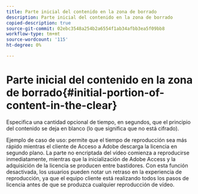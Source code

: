 ```yaml
---
title: Parte inicial del contenido en la zona de borrado
description: Parte inicial del contenido en la zona de borrado
copied-description: true
source-git-commit: 02ebc3548a254b2a6554f1ab34afbb3ea5f09bb8
workflow-type: tm+mt
source-wordcount: '115'
ht-degree: 0%

---
```


# Parte inicial del contenido en la zona de borrado{#initial-portion-of-content-in-the-clear}

Especifica una cantidad opcional de tiempo, en segundos, que el principio del contenido se deja en blanco (lo que significa que no está cifrado).

Ejemplo de caso de uso: permite que el tiempo de reproducción sea más rápido mientras el cliente de Acceso a Adobe descarga la licencia en segundo plano. La parte no encriptada del vídeo comienza a reproducirse inmediatamente, mientras que la inicialización de Adobe Access y la adquisición de la licencia se producen entre bastidores. Con esta función desactivada, los usuarios pueden notar un retraso en la experiencia de reproducción, ya que el equipo cliente está realizando todos los pasos de licencia antes de que se produzca cualquier reproducción de vídeo.
